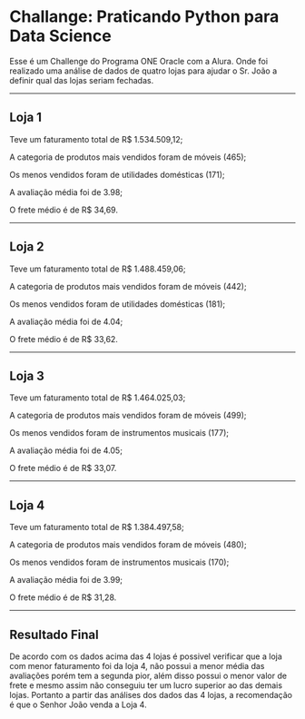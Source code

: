 # Challange: Praticando Python para Data Science

Esse é um Challenge do Programa ONE Oracle com a Alura. Onde foi realizado uma análise de dados de quatro lojas para ajudar o Sr. João a definir qual das lojas seriam fechadas.

---

## Loja 1

Teve um faturamento total de R$ 1.534.509,12;

A categoria de produtos mais vendidos foram de móveis (465);

Os menos vendidos foram de utilidades domésticas (171);

A avaliação média foi de 3.98;

O frete médio é de R$ 34,69.

---

## Loja 2

Teve um faturamento total de R$ 1.488.459,06;

A categoria de produtos mais vendidos foram de móveis (442);

Os menos vendidos foram de utilidades domésticas (181);

A avaliação média foi de 4.04;

O frete médio é de R$ 33,62.

---

## Loja 3

Teve um faturamento total de R$ 1.464.025,03;

A categoria de produtos mais vendidos foram de móveis (499);

Os menos vendidos foram de instrumentos musicais (177);

A avaliação média foi de 4.05;

O frete médio é de R$ 33,07.

---

## Loja 4

Teve um faturamento total de R$ 1.384.497,58;

A categoria de produtos mais vendidos foram de móveis (480);

Os menos vendidos foram de instrumentos musicais (170);

A avaliação média foi de 3.99;

O frete médio é de R$ 31,28.

---

## Resultado Final

De acordo com os dados acima das 4 lojas é possivel verificar que a loja com menor faturamento foi da loja 4, não possui a menor média das avaliações porém tem a segunda pior, além disso possui o menor valor de frete e mesmo assim não conseguiu ter um lucro superior ao das demais lojas. Portanto a partir das análises dos dados das 4 lojas, a recomendação é que o Senhor João venda a Loja 4.
